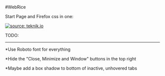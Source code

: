 #WebRice

Start Page and Firefox css in one:

<a href="https://u.teknik.io/1NVwkO.png"><img src="https://u.teknik.io/1NVwkO.png" title="source: teknik.io" /></a>

TODO:

----
  
  *Use Roboto font for everything
  
  *Hide the "Close, Minimize and Window" buttons in the top right
  
  *Maybe add a box shadow to bottom of inactive, unhovered tabs
